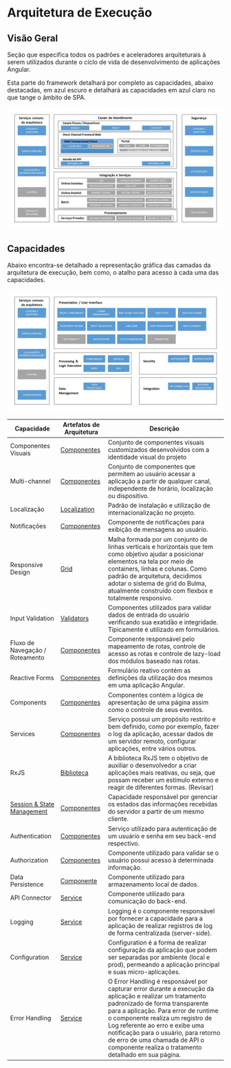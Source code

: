 # Arquitetura de Execução

## Visão Geral

Seção que especifica todos os padrões e aceleradores arquiteturais à serem utilizados durante o ciclo de vida de desenvolvimento de aplicações Angular.

Esta parte do framework detalhará por completo as capacidades, abaixo destacadas, em azul escuro e detalhará as capacidades em azul claro no que tange o âmbito de SPA.

![Arquitetura de Execução](./imgs/arqt_angular_8_2020_arqt_exec.jpg)

## Capacidades

Abaixo encontra-se detalhado a representação gráfica das camadas da arquitetura de execução, bem como, o atalho para acesso à cada uma das capacidades.

![Capacidades da Arquitetura de Execução](./imgs/arqt_angular_8_2020_capacidades.jpg)

| Capacidade                                          | Artefatos de Arquitetura                                                           | Descrição                                                                                                                                                                                                                                                                                                                                                                                    |
| --------------------------------------------------- | ---------------------------------------------------------------------------------- | -------------------------------------------------------------------------------------------------------------------------------------------------------------------------------------------------------------------------------------------------------------------------------------------------------------------------------------------------------------------------------------------- |
| Componentes Visuais                                 | [Componentes](./../projects/acn/ui/src/lib/README.md)                              | Conjunto de componentes visuais customizados desenvolvidos com a identidade visual do projeto                                                                                                                                                                                                                                                                                                |
| Multi-channel                                       | [Componentes](./../projects/acn/angular/src/lib/core/multichannel/README.md)       | Conjunto de componentes que permitem ao usuário acessar a aplicação a partir de qualquer canal, independente de horário, localização ou dispositivo.                                                                                                                                                                                                                                         |
| Localização                                         | [Localization](./../projects/acn/angular/src/lib/i18n/README.md)                   | Padrão de instalação e utilização de internacionalização no projeto.                                                                                                                                                                                                                                                                                                                         |
| Notificações                                        | [Componentes](./../projects/acn/ui/src/lib/acn-notification/README.md)             | Componente de notificações para exibição de mensagens ao usuário.                                                                                                                                                                                                                                                                                                                            |
| Responsive Design                                   | [Grid](./GRID.md)                                                                  | Malha formada por um conjunto de linhas verticais e horizontais que tem como objetivo ajudar a posicionar elementos na tela por meio de containers, linhas e colunas. Como padrão de arquitetura, decidimos adotar o sistema de grid do Bulma, atualmente construído com flexbox e totalmente responsivo.                                                                                    |
| Input Validation                                    | [Validators](./../projects/acn/ui/src/lib/validators/README.md)                    | Componentes utilizados para validar dados de entrada do usuário verificando sua exatidão e integridade. Tipicamente é utilizado em formulários.                                                                                                                                                                                                                                              |  |
| Fluxo de Navegação / Roteamento                     | [Componentes](./ANGULAR_NAVEGACAO_ROTEAMENTO.md)                                   | Componente responsável pelo mapeamento de rotas, controle de acesso as rotas e controle de lazy-load dos módulos baseado nas rotas.                                                                                                                                                                                                                                                          |
| Reactive Forms                                      | [Componentes](./ANGULAR_FORMULARIOS.md)                                            | Formulário reativo contém as definições da utilização dos mesmos em uma aplicação Angular.                                                                                                                                                                                                                                                                                                   |
| Components                                          | [Componentes](./ANGULAR_ARQT_FRAMEWORK.md)                                         | Componentes contém a lógica de apresentação de uma página assim como o controle de seus eventos.                                                                                                                                                                                                                                                                                             |
| Services                                            | [Componentes](./ANGULAR_ARQT_FRAMEWORK.md)                                         | Serviço possui um propósito restrito e bem definido, como por exemplo, fazer o log da aplicação, acessar dados de um servidor remoto, configurar aplicações, entre vários outros.                                                                                                                                                                                                            |
| RxJS                                                | [Biblioteca](./PERFORMANCE_RXJS.md)                                                | A biblioteca RxJS tem o objetivo de auxiliar o desenvolvedor a criar aplicações mais reativas, ou seja, que possam receber um estímulo externo e reagir de diferentes formas. (Revisar)                                                                                                                                                                                                      |
| [Session & State Management](./STATE_MANAGEMENT.md) | [Componentes](./STATE_MANAGEMENT_NGXS.md)                                          | Capacidade responsável por gerenciar os estados das informações recebidas do servidor a partir de um mesmo cliente.                                                                                                                                                                                                                                                                          |  |
| Authentication                                      | [Componentes](./../projects/acn/angular/src/lib/security/authentication/README.md) | Serviço utilizado para autenticação de um usuário e senha em seu back-end respectivo.                                                                                                                                                                                                                                                                                                        |
| Authorization                                       | [Componentes](./../projects/acn/angular/src/lib/security/authorization/README.md)  | Componente utilizado para validar se o usuário possui acesso à determinada informação.                                                                                                                                                                                                                                                                                                       |  |
| Data Persistence                                    | [Componente](./STATE_MANAGEMENT_BROWSER_STORE.md)                                  | Componente utilizado para armazenamento local de dados.                                                                                                                                                                                                                                                                                                                                      |
| API Connector                                       | [Service](./../projects/acn/angular/src/lib/core/connector/README.md)              | Componente utilizado para comunicação do back-end.                                                                                                                                                                                                                                                                                                                                           |
| Logging                                             | [Service](./../projects/acn/angular/src/lib/core/log/README.md)                    | Logging é o componente responsável por fornecer a capacidade para a aplicação de realizar registros de log de forma centralizada (server-side).                                                                                                                                                                                                                                              |
| Configuration                                       | [Service](./../projects/acn/angular/src/lib/core/configuration/README.md)          | Configuration é a forma de realizar configuração da aplicação que podem ser separadas por ambiente (local e prod), permeando a aplicação principal e suas micro-aplicações.                                                                                                                                                                                                                  |
| Error Handling                                      | [Service](./../projects/acn/angular/src/lib/core/error-handling/README.md)         | O Error Handling é responsável por capturar error durante a execução da aplicação e realizar um tratamento padronizado de forma transparente para a aplicação. Para error de runtime o componente realiza um registro de Log referente ao erro e exibe uma notificação para o usuário, para retorno de erro de uma chamada de API o componente realiza o tratamento detalhado em sua página. |
